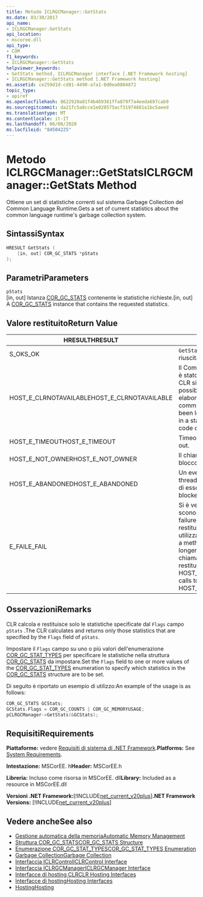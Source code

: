 ```yaml
---
title: Metodo ICLRGCManager::GetStats
ms.date: 03/30/2017
api_name:
- ICLRGCManager.GetStats
api_location:
- mscoree.dll
api_type:
- COM
f1_keywords:
- ICLRGCManager::GetStats
helpviewer_keywords:
- GetStats method, ICLRGCManager interface [.NET Framework hosting]
- ICLRGCManager::GetStats method [.NET Framework hosting]
ms.assetid: ce259d1d-cd81-4490-a7a1-0d0ea0804872
topic_type:
- apiref
ms.openlocfilehash: 8622920a81f4b469361ffa879f7a4eeda697cab9
ms.sourcegitcommit: da21fc5a8cce1e028575acf31974681a1bc5aeed
ms.translationtype: MT
ms.contentlocale: it-IT
ms.lasthandoff: 06/08/2020
ms.locfileid: "84504225"
---
```

# <a name="iclrgcmanagergetstats-method"></a><span data-ttu-id="51927-102">Metodo ICLRGCManager::GetStats</span><span class="sxs-lookup"><span data-stu-id="51927-102">ICLRGCManager::GetStats Method</span></span>
<span data-ttu-id="51927-103">Ottiene un set di statistiche correnti sul sistema Garbage Collection del Common Language Runtime.</span><span class="sxs-lookup"><span data-stu-id="51927-103">Gets a set of current statistics about the common language runtime's garbage collection system.</span></span>  
  
## <a name="syntax"></a><span data-ttu-id="51927-104">Sintassi</span><span class="sxs-lookup"><span data-stu-id="51927-104">Syntax</span></span>  
  
```cpp  
HRESULT GetStats (  
    [in, out] COR_GC_STATS *pStats  
);  
```  
  
## <a name="parameters"></a><span data-ttu-id="51927-105">Parametri</span><span class="sxs-lookup"><span data-stu-id="51927-105">Parameters</span></span>  
 `pStats`  
 <span data-ttu-id="51927-106">[in, out] Istanza [COR_GC_STATS](cor-gc-stats-structure.md) contenente le statistiche richieste.</span><span class="sxs-lookup"><span data-stu-id="51927-106">[in, out] A [COR_GC_STATS](cor-gc-stats-structure.md) instance that contains the requested statistics.</span></span>  
  
## <a name="return-value"></a><span data-ttu-id="51927-107">Valore restituito</span><span class="sxs-lookup"><span data-stu-id="51927-107">Return Value</span></span>  
  
|<span data-ttu-id="51927-108">HRESULT</span><span class="sxs-lookup"><span data-stu-id="51927-108">HRESULT</span></span>|<span data-ttu-id="51927-109">Descrizione</span><span class="sxs-lookup"><span data-stu-id="51927-109">Description</span></span>|  
|-------------|-----------------|  
|<span data-ttu-id="51927-110">S_OK</span><span class="sxs-lookup"><span data-stu-id="51927-110">S_OK</span></span>|<span data-ttu-id="51927-111">`GetStats`la restituzione è riuscita.</span><span class="sxs-lookup"><span data-stu-id="51927-111">`GetStats` returned successfully.</span></span>|  
|<span data-ttu-id="51927-112">HOST_E_CLRNOTAVAILABLE</span><span class="sxs-lookup"><span data-stu-id="51927-112">HOST_E_CLRNOTAVAILABLE</span></span>|<span data-ttu-id="51927-113">Il Common Language Runtime (CLR) non è stato caricato in un processo oppure CLR si trova in uno stato in cui non è possibile eseguire codice gestito o elaborare la chiamata correttamente.</span><span class="sxs-lookup"><span data-stu-id="51927-113">The common language runtime (CLR) has not been loaded into a process, or the CLR is in a state in which it cannot run managed code or process the call successfully.</span></span>|  
|<span data-ttu-id="51927-114">HOST_E_TIMEOUT</span><span class="sxs-lookup"><span data-stu-id="51927-114">HOST_E_TIMEOUT</span></span>|<span data-ttu-id="51927-115">Timeout della chiamata.</span><span class="sxs-lookup"><span data-stu-id="51927-115">The call timed out.</span></span>|  
|<span data-ttu-id="51927-116">HOST_E_NOT_OWNER</span><span class="sxs-lookup"><span data-stu-id="51927-116">HOST_E_NOT_OWNER</span></span>|<span data-ttu-id="51927-117">Il chiamante non è il proprietario del blocco.</span><span class="sxs-lookup"><span data-stu-id="51927-117">The caller does not own the lock.</span></span>|  
|<span data-ttu-id="51927-118">HOST_E_ABANDONED</span><span class="sxs-lookup"><span data-stu-id="51927-118">HOST_E_ABANDONED</span></span>|<span data-ttu-id="51927-119">Un evento è stato annullato mentre un thread bloccato o Fiber era in attesa su di esso.</span><span class="sxs-lookup"><span data-stu-id="51927-119">An event was canceled while a blocked thread or fiber was waiting on it.</span></span>|  
|<span data-ttu-id="51927-120">E_FAIL</span><span class="sxs-lookup"><span data-stu-id="51927-120">E_FAIL</span></span>|<span data-ttu-id="51927-121">Si è verificato un errore irreversibile sconosciuto.</span><span class="sxs-lookup"><span data-stu-id="51927-121">An unknown catastrophic failure occurred.</span></span> <span data-ttu-id="51927-122">Dopo che un metodo restituisce E_FAIL, CLR non è più utilizzabile all'interno del processo.</span><span class="sxs-lookup"><span data-stu-id="51927-122">After a method returns E_FAIL, the CLR is no longer usable within the process.</span></span> <span data-ttu-id="51927-123">Le chiamate successive ai metodi di hosting restituiscono HOST_E_CLRNOTAVAILABLE.</span><span class="sxs-lookup"><span data-stu-id="51927-123">Subsequent calls to hosting methods return HOST_E_CLRNOTAVAILABLE.</span></span>|  
  
## <a name="remarks"></a><span data-ttu-id="51927-124">Osservazioni</span><span class="sxs-lookup"><span data-stu-id="51927-124">Remarks</span></span>  
 <span data-ttu-id="51927-125">CLR calcola e restituisce solo le statistiche specificate dal `Flags` campo `pStats` .</span><span class="sxs-lookup"><span data-stu-id="51927-125">The CLR calculates and returns only those statistics that are specified by the `Flags` field of `pStats`.</span></span>  
  
 <span data-ttu-id="51927-126">Impostare il `Flags` campo su uno o più valori dell'enumerazione [COR_GC_STAT_TYPES](cor-gc-stat-types-enumeration.md) per specificare le statistiche nella struttura [COR_GC_STATS](cor-gc-stats-structure.md) da impostare.</span><span class="sxs-lookup"><span data-stu-id="51927-126">Set the `Flags` field to one or more values of the [COR_GC_STAT_TYPES](cor-gc-stat-types-enumeration.md) enumeration to specify which statistics in the [COR_GC_STATS](cor-gc-stats-structure.md) structure are to be set.</span></span>  
  
 <span data-ttu-id="51927-127">Di seguito è riportato un esempio di utilizzo:</span><span class="sxs-lookup"><span data-stu-id="51927-127">An example of the usage is as follows:</span></span>  
  
```cpp  
COR_GC_STATS GCStats;  
GCStats.Flags = COR_GC_COUNTS | COR_GC_MEMORYUSAGE;  
pCLRGCManager->GetStats(&GCStats);  
```  
  
## <a name="requirements"></a><span data-ttu-id="51927-128">Requisiti</span><span class="sxs-lookup"><span data-stu-id="51927-128">Requirements</span></span>  
 <span data-ttu-id="51927-129">**Piattaforme:** vedere [Requisiti di sistema di .NET Framework](../../get-started/system-requirements.md).</span><span class="sxs-lookup"><span data-stu-id="51927-129">**Platforms:** See [System Requirements](../../get-started/system-requirements.md).</span></span>  
  
 <span data-ttu-id="51927-130">**Intestazione:** MSCorEE. h</span><span class="sxs-lookup"><span data-stu-id="51927-130">**Header:** MSCorEE.h</span></span>  
  
 <span data-ttu-id="51927-131">**Libreria:** Incluso come risorsa in MSCorEE. dll</span><span class="sxs-lookup"><span data-stu-id="51927-131">**Library:** Included as a resource in MSCorEE.dll</span></span>  
  
 <span data-ttu-id="51927-132">**Versioni .NET Framework:**[!INCLUDE[net_current_v20plus](../../../../includes/net-current-v20plus-md.md)]</span><span class="sxs-lookup"><span data-stu-id="51927-132">**.NET Framework Versions:** [!INCLUDE[net_current_v20plus](../../../../includes/net-current-v20plus-md.md)]</span></span>  
  
## <a name="see-also"></a><span data-ttu-id="51927-133">Vedere anche</span><span class="sxs-lookup"><span data-stu-id="51927-133">See also</span></span>

- [<span data-ttu-id="51927-134">Gestione automatica della memoria</span><span class="sxs-lookup"><span data-stu-id="51927-134">Automatic Memory Management</span></span>](../../../standard/automatic-memory-management.md)
- [<span data-ttu-id="51927-135">Struttura COR_GC_STATS</span><span class="sxs-lookup"><span data-stu-id="51927-135">COR_GC_STATS Structure</span></span>](cor-gc-stats-structure.md)
- [<span data-ttu-id="51927-136">Enumerazione COR_GC_STAT_TYPES</span><span class="sxs-lookup"><span data-stu-id="51927-136">COR_GC_STAT_TYPES Enumeration</span></span>](cor-gc-stat-types-enumeration.md)
- [<span data-ttu-id="51927-137">Garbage Collection</span><span class="sxs-lookup"><span data-stu-id="51927-137">Garbage Collection</span></span>](../../../standard/garbage-collection/index.md)
- [<span data-ttu-id="51927-138">Interfaccia ICLRControl</span><span class="sxs-lookup"><span data-stu-id="51927-138">ICLRControl Interface</span></span>](iclrcontrol-interface.md)
- [<span data-ttu-id="51927-139">Interfaccia ICLRGCManager</span><span class="sxs-lookup"><span data-stu-id="51927-139">ICLRGCManager Interface</span></span>](iclrgcmanager-interface.md)
- [<span data-ttu-id="51927-140">Interfacce di hosting CLR</span><span class="sxs-lookup"><span data-stu-id="51927-140">CLR Hosting Interfaces</span></span>](clr-hosting-interfaces.md)
- [<span data-ttu-id="51927-141">Interfacce di hosting</span><span class="sxs-lookup"><span data-stu-id="51927-141">Hosting Interfaces</span></span>](hosting-interfaces.md)
- [<span data-ttu-id="51927-142">Hosting</span><span class="sxs-lookup"><span data-stu-id="51927-142">Hosting</span></span>](index.md)
